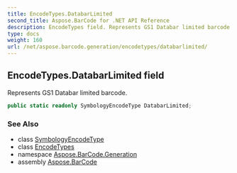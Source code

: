 ```yaml
---
title: EncodeTypes.DatabarLimited
second_title: Aspose.BarCode for .NET API Reference
description: EncodeTypes field. Represents GS1 Databar limited barcode
type: docs
weight: 160
url: /net/aspose.barcode.generation/encodetypes/databarlimited/
---
```

## EncodeTypes.DatabarLimited field

Represents GS1 Databar limited barcode.

```csharp
public static readonly SymbologyEncodeType DatabarLimited;
```

### See Also

* class [SymbologyEncodeType](../../symbologyencodetype/)
* class [EncodeTypes](../)
* namespace [Aspose.BarCode.Generation](../../encodetypes/)
* assembly [Aspose.BarCode](../../../)


